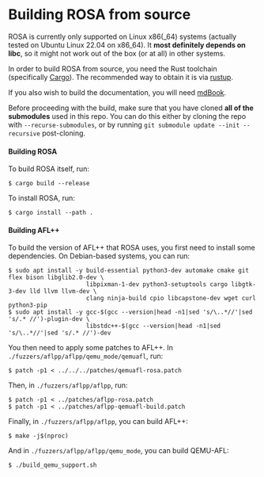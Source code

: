 # Building ROSA from source
<div class="warning">
    ROSA is currently only supported on Linux x86(_64) systems (actually tested on Ubuntu Linux
    22.04 on x86_64). It <strong>most definitely depends on libc</strong>, so it might not work out
    of the box (or at all) in other systems.
</div>

In order to build ROSA from source, you need the Rust toolchain (specifically [Cargo](
https://crates.io/crates/cargo)). The recommended way to obtain it is via
[rustup](https://rustup.rs/).

If you also wish to build the documentation, you will need [mdBook](
https://github.com/rust-lang/mdBook).

Before proceeding with the build, make sure that you have cloned **all of the submodules** used in
this repo. You can do this either by cloning the repo with `--recurse-submodules`, or by running
`git submodule update --init --recursive` post-cloning.

#### Building ROSA
To build ROSA itself, run:
```console
$ cargo build --release
```
To install ROSA, run:
```console
$ cargo install --path .
```

#### Building AFL++
To build the version of AFL++ that ROSA uses, you first need to install some dependencies. On
Debian-based systems, you can run:
```console
$ sudo apt install -y build-essential python3-dev automake cmake git flex bison libglib2.0-dev \
                      libpixman-1-dev python3-setuptools cargo libgtk-3-dev lld llvm llvm-dev \
                      clang ninja-build cpio libcapstone-dev wget curl python3-pip
$ sudo apt install -y gcc-$(gcc --version|head -n1|sed 's/\..*//'|sed 's/.* //')-plugin-dev \
                      libstdc++-$(gcc --version|head -n1|sed 's/\..*//'|sed 's/.* //')-dev
```
You then need to apply some patches to AFL++. In `./fuzzers/aflpp/aflpp/qemu_mode/qemuafl`, run:
```console
$ patch -p1 < ../../../patches/qemuafl-rosa.patch
```
Then, in `./fuzzers/aflpp/aflpp`, run:
```console
$ patch -p1 < ../patches/aflpp-rosa.patch
$ patch -p1 < ../patches/aflpp-qemuafl-build.patch
```
Finally, in `./fuzzers/aflpp/aflpp`, you can build AFL++:
```console
$ make -j$(nproc)
```
And in `./fuzzers/aflpp/aflpp/qemu_mode`, you can build QEMU-AFL:
```console
$ ./build_qemu_support.sh
```
